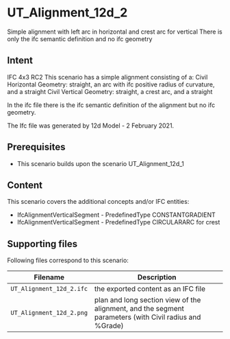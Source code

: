 
# UT_Alignment_12d_2
 Simple alignment with left arc in horizontal and crest arc for vertical
 There is only the ifc semantic definition and no ifc geometry 

## Intent

IFC 4x3 RC2
This scenario has a simple alignment consisting of a:
 Civil Horizontal Geometry: straight, an arc with ifc positive radius of curvature, and a straight
 Civil Vertical Geometry:   straight, a crest arc, and a straight

In the ifc file there is the ifc semantic definition of the alignment but no ifc geometry.

The Ifc file was generated by 12d Model - 2 February 2021. 


## Prerequisites

- This scenario builds upon the scenario UT_Alignment_12d_1

## Content

This scenario covers the additional concepts and/or IFC entities:

- IfcAlignmentVerticalSegment - PredefinedType CONSTANTGRADIENT
- IfcAlignmentVerticalSegment - PredefinedType CIRCULARARC for crest

## Supporting files

Following files correspond to this scenario:

| Filename                           | Description                                                                                            |
|------------------------------------|--------------------------------------------------------------------------------------------------------|
| `UT_Alignment_12d_2.ifc`           | the exported content as an IFC file                                                                    |
| `UT_Alignment_12d_2.png`           | plan and long section view of the alignment, and the segment parameters (with Civil radius and %Grade) |


